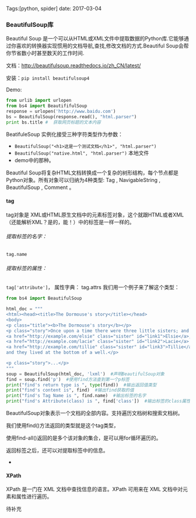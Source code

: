 Tags:[python, spider] date: 2017-03-04 

### BeautifulSoup库

Beautiful Soup 是一个可以从HTML或XML文件中提取数据的Python库.它能够通过你喜欢的转换器实现惯用的文档导航,查找,修改文档的方式.Beautiful Soup会帮你节省数小时甚至数天的工作时间.

文档：http://beautifulsoup.readthedocs.io/zh_CN/latest/

安装：`pip install beautifulsoup4`

Demo:

```python
from urlib import urlopen
from bs4 import BeautififulSoup
response = urlopen('http://www.baidu.com')
bs = BeautifulSoup(response.read(), "html.parser")
print bs.title #  获取网页标题的文本内容
```

BeatifuleSoup 实例化接受三种字符类型作为参数：

* `BeautifulSoup("<h1>这是一个测试文档</h1>", "html.parser")`
* `BeautifulSoup("native.html", "html.parser")`  本地文件
* demo中的那种。



Beautiful Soup将复杂HTML文档转换成一个复杂的树形结构，每个节点都是Python对象。所有对象可以归纳为4种类型: Tag , NavigableString , BeautifulSoup , Comment 。

#### tag

tag对象是 XML或HTML原生文档中的元素标签对象，这个就跟HTML或者XML（还能解析XML？是的，能！）中的标签是一样一样的。

###### 提取标签的名字：

`tag.name`

###### 提取标签的属性：

`tag['attribute']`， 属性字典： tag.attrs
我们用一个例子来了解这个类型：

```python
from bs4 import BeautifulSoup

html_doc = """
<html><head><title>The Dormouse's story</title></head>
<body>
<p class="title"><b>The Dormouse's story</b></p>
<p class="story">Once upon a time there were three little sisters; and their names were
<a href="http://example.com/elsie" class="sister" id="link1">Elsie</a>,
<a href="http://example.com/lacie" class="sister" id="link2">Lacie</a> and
<a href="http://example.com/tillie" class="sister" id="link3">Tillie</a>;
and they lived at the bottom of a well.</p>

<p class="story">...</p>
"""
soup = BeautifulSoup(html_doc, 'lxml')  #声明BeautifulSoup对象
find = soup.find('p')  #使用find方法查到第一个p标签
print("find's return type is ", type(find))  #输出返回值类型
print("find's content is", find)  #输出find获取的值
print("find's Tag Name is ", find.name)  #输出标签的名字
print("find's Attribute(class) is ", find['class'])  #输出标签的class属性值
```

BeautifulSoup对象表示一个文档的全部内容。支持遍历文档树和搜索文档树。



我们使用find()方法返回的类型就是这个tag类型，

使用find-all()返回的是多个该对象的集合，是可以用for循环遍历的。

返回标签之后，还可以对提取标签中的信息。



- 

#### XPath

XPath 是一门在 XML 文档中查找信息的语言。XPath 可用来在 XML 文档中对元素和属性进行遍历。



待补充